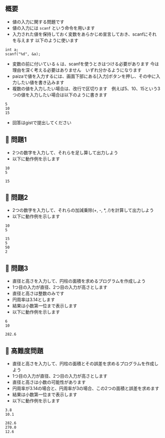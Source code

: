 ## 概要

- 値の入力に関する問題です
- 値の入力には `scanf` という命令を用います
- 入力された値を保持しておく変数をあらかじめ宣言しておき、scanfにそれを与えます 以下のように使います

```
int a;
scanf("%d", &a);
```

- 変数の前に付いている `&` は、scanfを使うときはつける必要があります 今は理由を深く考える必要はありません　いずれ分かるようになります
- paizaで値を入力するには、画面下部にある[入力]ボタンを押し、その中に入力したい値を書き込みます
- 複数の値を入力したい場合は、改行で区切ります　例えば5、10、15という3つの値を入力したい場合は以下のように書きます

```
5
10
15
```

- 回答はgistで提出してください

## :turtle: 問題1

- 2つの数字を入力して、それらを足し算して出力しよう
- 以下に動作例を示します

``` 入力
10
5
```

``` 出力
15
```

## :dog: 問題2

- 2つの数字を入力して、それらの加減乗除(+, -, *, /)を計算して出力しよう
- 以下に動作例を示します

``` 入力
10
5
```

``` 出力
15
5
50
2
```

## :bear: 問題3

- 直径と高さを入力して、円柱の面積を求めるプログラムを作成しよう
- 1つ目の入力が直径、2つ目の入力が高さとします
- 直径と高さは整数のみです
- 円周率は3.14とします
- 結果は小数第一位まで表示します
- 以下に動作例を示します

``` 入力
6
10
```

``` 出力
282.6
```

## :whale: 高難度問題

- 直径と高さを入力して、円柱の面積とその誤差を求めるプログラムを作成しよう
- 1つ目の入力が直径、2つ目の入力が高さとします
- 直径と高さは小数の可能性があります
- 円周率が3.14の場合と、円周率が3の場合、この2つの面積と誤差を求めます
- 結果は小数第一位まで表示します
- 以下に動作例を示します

``` 入力
3.8
10.1
```

``` 出力
282.6
270.0
12.6
```
